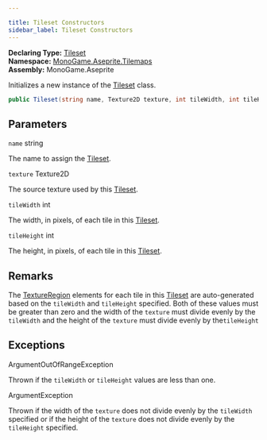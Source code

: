 ```yaml
---

title: Tileset Constructors
sidebar_label: Tileset Constructors
---
```

**Declaring Type:** [Tileset](../)  
**Namespace:** [MonoGame.Aseprite.Tilemaps](../../)  
**Assembly:** MonoGame.Aseprite

Initializes a new instance of the [Tileset](../) class.

```csharp
public Tileset(string name, Texture2D texture, int tileWidth, int tileHeight);
```

## Parameters

`name`  string

The name to assign the [Tileset](../).

`texture`  Texture2D

The source texture used by this [Tileset](../).

`tileWidth`  int

The width, in pixels, of each tile in this [Tileset](../).

`tileHeight`  int

The height, in pixels, of each tile in this [Tileset](../).

## Remarks

The [TextureRegion](../../../TextureRegion/) elements for each tile in this [Tileset](../) are auto\-generated  based on the `tileWidth` and `tileHeight` specified.  Both of these values must be greater than zero and the width of the `texture` must divide evenly by the `tileWidth` and the height of the `texture` must divide evenly by the`tileHeight`

## Exceptions

ArgumentOutOfRangeException

Thrown if the `tileWidth` or `tileHeight` values are less than one.

ArgumentException

Thrown if the width of the `texture` does not divide evenly by the `tileWidth` specified or if the height of the `texture` does not divide  evenly by the `tileHeight` specified.



